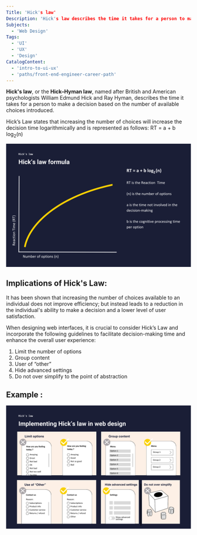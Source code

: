 ```yaml
---
Title: 'Hick's law'
Description: 'Hick's law describes the time it takes for a person to make a decision based on the number of choices.'
Subjects:
  - 'Web Design'
Tags:
  - 'UI'
  - 'UX'
  - 'Design'
CatalogContent:
  - 'intro-to-ui-ux'
  - 'paths/front-end-engineer-career-path'
---
```


**Hick's law**, or the **Hick–Hyman law**, named after British and American psychologists William Edmund Hick and Ray Hyman, describes the time it takes for a person to make a decision based on the number of available choices introduced.

Hick’s Law states that increasing the number of choices will increase the decision time logarithmically and is represented as follows: 
RT = a + b log<sub>2</sub>(n)

![A graph representing Hick's law's logarithmic curve.](https://raw.githubusercontent.com/Codecademy/docs/main/media/hickslaw-formula.png)

## Implications of Hick's Law:

It has been shown that increasing the number of choices available to an individual does not improve efficiency; but instead leads to a reduction in the individual's ability to make a decision and a lower level of user satisfaction.

When designing web interfaces, it is crucial to consider Hick’s Law and incorporate the following guidelines to facilitate decision-making time and enhance the overall user experience:

1. Limit the number of options
2. Group content
3. User of “other”
4. Hide advanced settings
5. Do not over simplify to the point of abstraction

## Example :

![An illustration representing 5 examples of optimal UX design based on Hick's Law's principles.](https://raw.githubusercontent.com/Codecademy/docs/main/media/hickslaw-examples.png)


